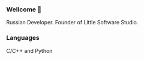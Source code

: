 ### Wellcome 👋
Russian Developer. Founder of Little Software Studio.

### Languages
C/C++ and Python


